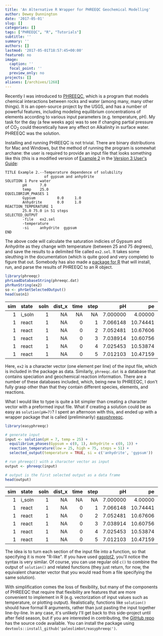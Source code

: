 ```yaml
---
title: 'An Alternative R Wrapper for PHREEQC Geochemical Modelling'
author: Dewey Dunnington
date: '2017-05-01'
slug: []
categories: []
tags: ["PHREEQC", "R", "Tutorials"]
subtitle: ''
summary: ''
authors: []
lastmod: '2017-05-01T18:57:45+00:00'
featured: no
image:
  caption: ''
  focal_point: ''
  preview_only: no
projects: []
aliases: [/archives/1268]
---
```



Recently I was introduced to [PHREEQC](https://wwwbrr.cr.usgs.gov/projects/GWC_coupled/phreeqc/), which is a program that models chemical interactions between rocks and water (among many, many other things). It is an open-source project by the USGS, and has a number of powerful features, including modeling equilibrium concentrations of elements according to various input parameters (e.g. temperature, pH). My task for the day (a few weeks ago) was to see if changing partial pressure of CO<sub>2</sub> could theoretically have any effect on Alkalinity in surface water. PHREEQC was the solution.

Installing and running PHREEQC is not trivial. There are binary distributions for Mac and Windows, but the method of running the program is somewhat archane: the user is required to provide an input file that looks something like this (this is a modified version of [Example 2](https://wwwbrr.cr.usgs.gov/projects/GWC_coupled/phreeqc/phreeqc3-html/phreeqc3-57.htm#50524175_28577) in the [Version 3 User's Guide](https://wwwbrr.cr.usgs.gov/projects/GWC_coupled/phreeqc/phreeqc3-html/phreeqc3.htm):

    TITLE Example 2.--Temperature dependence of solubility
                      of gypsum and anhydrite
    SOLUTION 1 Pure water
            pH      7.0
            temp    25.0                
    EQUILIBRIUM_PHASES 1
            Gypsum          0.0     1.0
            Anhydrite       0.0     1.0
    REACTION_TEMPERATURE 1
            25.0 75.0 in 51 steps
    SELECTED_OUTPUT
            -file   ex2.sel
            -temperature
            -si     anhydrite  gypsum
    END

The above code will calculate the saturation indicies of Gypsum and Anhydrite as they change with temperature (between 25 and 75 degrees), and save the results to a delimited file called `ex2.sel`. It takes some sleuthing in the documentation (which is quite good and very complete) to figure that out. Somebody has also made a [package for R](https://cran.r-project.org/package=phreeqc) that will install, run, and parse the results of PHREEQC to an R object.

``` r
library(phreeqc)
phrLoadDatabaseString(phreeqc.dat)
phrRunString(ex2)
so <- phrGetSelectedOutput()
head(so$n1)
```

|  sim| state   |  soln|  dist\_x|  time|  step|        pH|        pe|  temp.C.|  si\_anhydrite|  si\_gypsum|
|----:|:--------|-----:|--------:|-----:|-----:|---------:|---------:|--------:|--------------:|-----------:|
|    1| i\_soln |     1|       NA|    NA|    NA|  7.000000|   4.00000|       25|             NA|          NA|
|    1| react   |     1|       NA|     0|     1|  7.066148|  10.74441|       25|     -0.3030109|           0|
|    1| react   |     1|       NA|     0|     2|  7.052481|  10.67606|       26|     -0.2922587|           0|
|    1| react   |     1|       NA|     0|     3|  7.038914|  10.60756|       27|     -0.2815457|           0|
|    1| react   |     1|       NA|     0|     4|  7.025453|  10.53874|       28|     -0.2708716|           0|
|    1| react   |     1|       NA|     0|     5|  7.012103|  10.47159|       29|     -0.2602361|           0|

Here, `ex2` is a character vector (one element per line) of the input file, which is included in the package as data. Similarly, `phreeqc.dat` is a database that contains speciation and geochemical reaction information. There are a number of these databases included, which, being new to PHREEQC, I don't fully grasp other than that they contain different species, elements, and reactions.

What I would like to type is quite a bit simpler than creating a character vector with a preformed input file. What if creating a solution could be as easy as `solution(pH=7)`? I spent an afternoon with this, and ended up with a wrapper package that is called (preliminarily) [easyphreeqc](https://github.com/paleolimbot/easyphreeqc).

``` r
library(easyphreeqc)

# generate input
input <- solution(pH = 7, temp = 25) +
  equilibrium_phases(Gypsum = c(0, 1), Anhydrite = c(0, 1)) +
  reaction_temperature(low = 25, high = 75, steps = 51) +
  selected_output(temperature = TRUE, si = c('anhydrite', 'gypsum'))

# run phreeqc() with a character vector as input
output <- phreeqc(input)

# output is the first selected output as a data frame
head(output)
```

|  sim| state   |  soln|  dist\_x|  time|  step|        pH|        pe|  temp.C.|  si\_anhydrite|  si\_gypsum|
|----:|:--------|-----:|--------:|-----:|-----:|---------:|---------:|--------:|--------------:|-----------:|
|    1| i\_soln |     1|       NA|    NA|    NA|  7.000000|   4.00000|       25|             NA|          NA|
|    1| react   |     1|       NA|     0|     1|  7.066148|  10.74441|       25|     -0.3030109|           0|
|    1| react   |     1|       NA|     0|     2|  7.052481|  10.67606|       26|     -0.2922587|           0|
|    1| react   |     1|       NA|     0|     3|  7.038914|  10.60756|       27|     -0.2815457|           0|
|    1| react   |     1|       NA|     0|     4|  7.025453|  10.53874|       28|     -0.2708716|           0|
|    1| react   |     1|       NA|     0|     5|  7.012103|  10.47159|       29|     -0.2602361|           0|

The idea is to turn each section of the input file into a function, so that specifying it is more "R-like". If you have used [ggplot2](https://cran.r-project.org/package=ggplot2), you'll notice the syntax is very similar. Of course, you can use regular old `c()` to combine the output of `solution()` and related functions (they just return, for now, the equivalent character vector that you would read from a file specifying the same solution).

With simplification comes the loss of flexibility, but many of the components of PHREEQC that require that flexibility are features that are more convenient to implement in R (e.g. vectorization of input values such as temperature, or plotting output). Realistically, functions like `solution()` should have formal R arguments, rather than just pasting the input together line-by-line. In any case, it's unlikely I'll get back to this side-project until after field season, but if you are interested in contributing, the [GitHub repo](https://github.com/paleolimbot/easyphreeqc) has the source code available. You can install the package using `devtools::install_github('paleolimbot/easyphreeqc')`.
